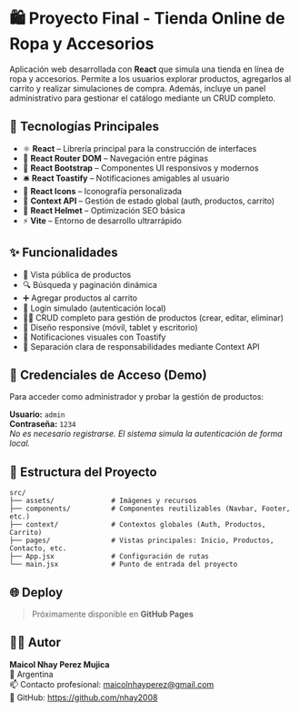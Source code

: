 
# 🛍️ Proyecto Final - Tienda Online de Ropa y Accesorios

Aplicación web desarrollada con **React** que simula una tienda en línea de ropa y accesorios. Permite a los usuarios explorar productos, agregarlos al carrito y realizar simulaciones de compra. Además, incluye un panel administrativo para gestionar el catálogo mediante un CRUD completo.

## 🚀 Tecnologías Principales
- ⚛️ **React** – Librería principal para la construcción de interfaces
- 🔁 **React Router DOM** – Navegación entre páginas
- 💠 **React Bootstrap** – Componentes UI responsivos y modernos
- 🛎️ **React Toastify** – Notificaciones amigables al usuario
- 🎨 **React Icons** – Iconografía personalizada
- 🧠 **Context API** – Gestión de estado global (auth, productos, carrito)
- 🧠 **React Helmet** – Optimización SEO básica
- ⚡ **Vite** – Entorno de desarrollo ultrarrápido

## ✨ Funcionalidades
- 🛒 Vista pública de productos
- 🔍 Búsqueda y paginación dinámica
- ➕ Agregar productos al carrito
- 🔐 Login simulado (autenticación local)
- 🧑‍💼 CRUD completo para gestión de productos (crear, editar, eliminar)
- 📱 Diseño responsive (móvil, tablet y escritorio)
- 🔔 Notificaciones visuales con Toastify
- 📂 Separación clara de responsabilidades mediante Context API

## 🧪 Credenciales de Acceso (Demo)
Para acceder como administrador y probar la gestión de productos:

**Usuario:** `admin`  
**Contraseña:** `1234`  
*No es necesario registrarse. El sistema simula la autenticación de forma local.*

## 📁 Estructura del Proyecto
```
src/
├── assets/              # Imágenes y recursos
├── components/          # Componentes reutilizables (Navbar, Footer, etc.)
├── context/             # Contextos globales (Auth, Productos, Carrito)
├── pages/               # Vistas principales: Inicio, Productos, Contacto, etc.
├── App.jsx              # Configuración de rutas
└── main.jsx             # Punto de entrada del proyecto
```

## 🌐 Deploy
> Próximamente disponible en **GitHub Pages**

## 🧑‍💻 Autor
**Maicol Nhay Perez Mujica**  
📍 Argentina  
📫 Contacto profesional: maicolnhayperez@gmail.com  
🔗 GitHub: https://github.com/nhay2008
